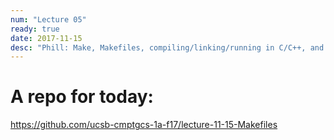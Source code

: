 ```yaml
---
num: "Lecture 05"
ready: true
date: 2017-11-15
desc: "Phill: Make, Makefiles, compiling/linking/running in C/C++, and build managers in general (e.g. Ant, Maven, Gradle, etc.)"
---
```


# A repo for today:

https://github.com/ucsb-cmptgcs-1a-f17/lecture-11-15-Makefiles

